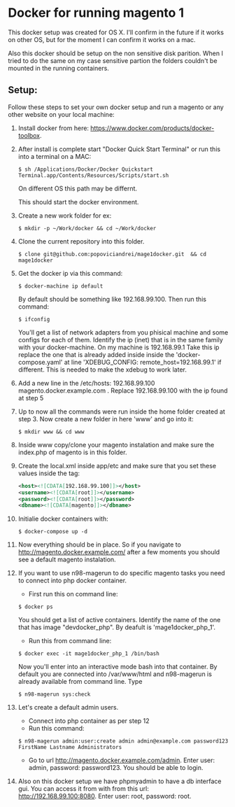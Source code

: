 Docker for running magento 1
============================

This docker setup was created for OS X. I'll confirm in the future if it works on other OS, but for the moment I can confirm it works on a mac.

Also this docker should be setup on the non sensitive disk parition. When I tried to do the same on my case sensitive partion the folders couldn't be mounted in  the running containers.

Setup:
----------------------------
Follow these steps to set your own docker setup and run a magento or any other website on your local machine:

1. Install docker from here: https://www.docker.com/products/docker-toolbox.

2. After install is complete start "Docker Quick Start Terminal" or run this into a terminal on a MAC:
	```
	$ sh /Applications/Docker/Docker Quickstart Terminal.app/Contents/Resources/Scripts/start.sh
	```
	On different OS this path may be differnt.
	
	This should start the docker environment.

3. Create a new work folder for ex:
	```
	$ mkdir -p ~/Work/docker && cd ~/Work/docker
	```

4. Clone the current repository into this folder.
	```
	$ clone git@github.com:popoviciandrei/mage1docker.git  && cd mage1docker
	```
5. Get the docker ip via this command:
	```
	$ docker-machine ip default
	```
	By default should be something like 192.168.99.100.
	 Then run this command:
	 ```
	 $ ifconfig
	 ```
	 You'll get a list of network adapters from you phisical machine and some configs for each of them. Identify the ip (inet) that is in the same family with your docker-machine. On my machine is 192.168.99.1 Take this ip replace the one that is already added inside inside the 'docker-compose.yaml' at line 'XDEBUG_CONFIG: remote_host=192.168.99.1'  if different. This is needed to make the xdebug to work later.

6. Add a new line in the /etc/hosts:  192.168.99.100 magento.docker.example.com . Replace 192.168.99.100 with the ip found at step 5

7. Up to now all the commands were run inside the home folder created at step 3. Now create a new folder in here 'www' and go into it:
	```
	$ mkdir www && cd www
	```
8. Inside www copy/clone your magento instalation and make sure the index.php of magento is in this folder.

9. Create the local.xml inside app/etc and make sure that you set these values inside the <connection> tag:
	```xml
	<host><![CDATA[192.168.99.100]]></host>
	<username><![CDATA[root]]></username>
	<password><![CDATA[root]]></password>
	<dbname><![CDATA[magento]]></dbname>
	```


10. Initialie docker containers with:
	```
	$ docker-compose up -d
	```
11. Now everything should be in place. So if you navigate to http://magento.docker.example.com/ after a few moments you should see a default magento instalation.

12. If you want to use n98-magerun to do specific magento tasks you need to connect into php docker container.
	* First run this on command line:
	```
	$ docker ps
	```
	You should get a list of active containers. Identify the name of the one that has image "devdocker_php". By deafult is 'mage1docker_php_1'.
	* Run this from command line:
	```
	$ docker exec -it mage1docker_php_1 /bin/bash
	```
	Now you'll enter into an interactive mode bash into that container. By default you are connected into /var/www/html and n98-magerun is already available from command line. Type
	```
	$ n98-magerun sys:check
	```
13. Let's create a default admin users.
	* Connect into php container as per step 12
	* Run this command:
	```
	$ n98-magerun admin:user:create admin admin@example.com password123 FirstName Lastname Administrators
	```
	* Go to url http://magento.docker.example.com/admin. Enter user: admin, password: password123. You should be able to login.
14. Also on this docker setup we have phpmyadmin to have a db interface gui.
	You can access it from with from this url: http://192.168.99.100:8080. Enter user: root, password: root.		
